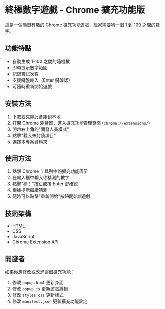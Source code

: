 # 終極數字遊戲 - Chrome 擴充功能版

這是一個簡單有趣的 Chrome 擴充功能遊戲，玩家需要猜一個 1 到 100 之間的數字。

## 功能特點

- 自動生成 1-100 之間的隨機數
- 即時提示數字範圍
- 記錄嘗試次數
- 支援鍵盤輸入（Enter 鍵確認）
- 可隨時重新開始遊戲

## 安裝方法

1. 下載或克隆此倉庫到本地
2. 打開 Chrome 瀏覽器，進入擴充功能管理頁面 (`chrome://extensions/`)
3. 開啟右上角的"開發人員模式"
4. 點擊"載入未封裝項目"
5. 選擇本專案資料夾

## 使用方法

1. 點擊 Chrome 工具列中的擴充功能圖示
2. 在輸入框中輸入你猜測的數字
3. 點擊"猜！"按鈕或按 Enter 鍵確認
4. 根據提示繼續猜測
5. 隨時可以點擊"重新開始"按鈕開始新遊戲

## 技術架構

- HTML
- CSS
- JavaScript
- Chrome Extension API

## 開發者

如果你想修改或改進這個擴充功能：

1. 修改 `popup.html` 更新介面
2. 修改 `popup.js` 更新遊戲邏輯
3. 修改 `styles.css` 更新樣式
4. 修改 `manifest.json` 更新擴充功能設定 